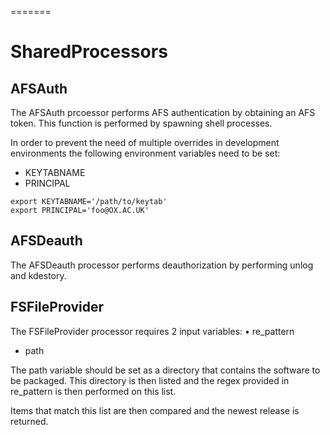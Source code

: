 =======
# SharedProcessors


## AFSAuth

The AFSAuth prcoessor performs AFS authentication by obtaining an AFS token.
This function is performed by spawning shell processes.

In order to prevent the need of multiple overrides in development environments the following environment variables need to be set:
* KEYTABNAME
* PRINCIPAL

```shell
export KEYTABNAME='/path/to/keytab'
export PRINCIPAL='foo@OX.AC.UK'
```

## AFSDeauth

The AFSDeauth processor performs deauthorization by performing unlog and kdestory.

## FSFileProvider


The FSFileProvider processor requires 2 input variables:
• re_pattern
* path

The path variable should be set as a directory that contains the software to be packaged.
This directory is then listed and the regex provided in re_pattern is then performed on this list.

Items that match this list are then compared and the newest release is returned.
